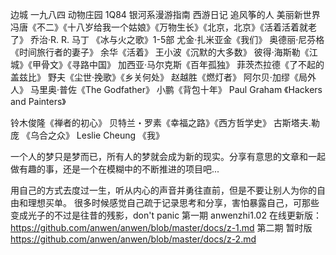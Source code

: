 边城
一九八四
动物庄园
1Q84
银河系漫游指南
西游日记
追风筝的人
美丽新世界
冯唐《不二》《十八岁给我一个姑娘》《万物生长》《北京，北京》《活着活着就老了》
乔治·R. R. 马丁 《冰与火之歌》1-5部
尤金·扎米亚金《我们》
奥德丽·尼芬格《时间旅行者的妻子》
余华《活着》
王小波《沉默的大多数》
彼得·海斯勒《江城》《甲骨文》《寻路中国》
加西亚·马尔克斯《百年孤独》
菲茨杰拉德《了不起的盖兹比》
野夫《尘世·挽歌》《乡关何处》
赵越胜《燃灯者》
阿尔贝·加缪《局外人》
马里奥·普佐《The Godfather》
小鹏《背包十年》
Paul Graham 《Hackers and Painters》

铃木俊隆《禅者的初心》
贝特兰・罗素《幸福之路》《西方哲学史》
古斯塔夫.勒庞 《乌合之众》
Leslie Cheung 《我》


一个人的梦只是梦而已，所有人的梦就会成为新的现实。分享有意思的文章和一起做有趣的事，还是一个在模糊中的不断推进的项目吧...

用自己的方式去度过一生，听从内心的声音并勇往直前，但是不要让别人为你的自由和理想买单。
很多时候感觉自己疏于记录思考和分享，害怕暴露自己，可那些变成光子的不过是往昔的残影，don't panic
第一期 anwenzhi1.02  在线更新版：https://github.com/anwen/anwen/blob/master/docs/z-1.md
第二期 暂时版 https://github.com/anwen/anwen/blob/master/docs/z-2.md
